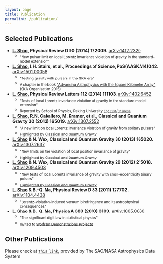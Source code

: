 ```yaml
---
layout: page
title: Publication
permalink: /publication/
---
```


## Selected Publications

- **[L. Shao](http://friendshao.github.io/), Physical Review D 90 (2014) 122009.** [arXiv:1412.2320](http://arxiv.org/abs/1412.2320)
  - <sub>"New pulsar limit on local Lorentz invariance violation of gravity in the standard-model extension"
- **[L. Shao](http://friendshao.github.io/), I.H. Stairs, et al., Proceedings of Science, PoS(AASKA14)042.** [arXiv:1501.00058](http://arxiv.org/abs/1501.00058)
  - <sub>"Testing gravity with pulsars in the SKA era"
  - <sub>A chapter in the book ["Advancing Astrophysics with the Square Kilometre Array"](http://pos.sissa.it/cgi-bin/reader/conf.cgi?confid=215) (SKA Organisation 2015)
- **[L. Shao](http://friendshao.github.io/), Physical Review Letters 112 (2014) 111103.** [arXiv:1402.6452](http://arxiv.org/abs/1402.6452)
  - <sub>"Tests of local Lorentz invariance violation of gravity in the standard model extension"
  - <sub>Reported by School of Physics, Peking University [`English`](http://www.phy.pku.edu.cn/english/news/140304.xml)/[`Chinese`](http://www.phy.pku.edu.cn/research/projects/140304.xml)
- **[L. Shao](http://friendshao.github.io/), R.N. Caballero, M. Kramer, et al., Classical and Quantum Gravity 30 (2013) 165019.** [arXiv:1307.2552](http://arxiv.org/abs/1307.2552)
  - <sub>"A new limit on local Lorentz invariance violation of gravity from solitary pulsars"
  - <sub>[Highlighted by Classical and Quantum Gravity](IOP_sck+13.pdf)
- **[L. Shao](http://friendshao.github.io/) & N. Wex, Classical and Quantum Gravity 30 (2013) 165020.** [arXiv:1307.2637](http://arxiv.org/abs/1307.2637)
  - <sub>"New limits on the violation of local position invariance of gravity"
  - <sub>[Highlighted by Classical and Quantum Gravity](IOP_sw13.pdf)
- **[L. Shao](http://friendshao.github.io/) & N. Wex, Classical and Quantum Gravity 29 (2012) 215018.** [arXiv:1209.4503](http://arxiv.org/abs/1209.4503)
  - <sub>"New tests of local Lorentz invariance of gravity with small-eccentricity binary pulsars"
  - <sub>[Highlighted by Classical and Quantum Gravity](IOP_sw12.pdf)
- **[L. Shao](http://friendshao.github.io/) & B.-Q. Ma, Physical Review D 83 (2011) 127702.** [arXiv:1104.4438](http://arxiv.org/abs/1104.4438)
  - <sub>"Lorentz-violation-induced vacuum birefringence and its astrophysical consequences"
- **[L. Shao](http://friendshao.github.io/) & B.-Q. Ma, Physica A 389 (2010) 3109.** [arXiv:1005.0660](http://arxiv.org/abs/1005.0660)
  - <sub>"The significant digit law in statistical physics"
  - <sub>Invited to [Wolfram Demonstrations Projectd](http://demonstrations.wolfram.com/BenfordsLawInStatisticalPhysics/)


## Other Publications

Please check at [`this link`](http://adsabs.harvard.edu/cgi-bin/nph-abs_connect?library&libname=Shao,+Lijing&libid=4fe85f3e52), provided by The SAO/NASA Astrophysics Data System